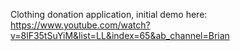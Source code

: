 Clothing donation application, initial demo here:
https://www.youtube.com/watch?v=8lF35tSuYiM&list=LL&index=65&ab_channel=Brian
